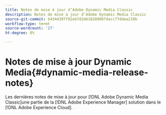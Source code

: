 ```yaml
---
title: Notes de mise à jour d’Adobe Dynamic Media Classic
description: Notes de mise à jour d’Adobe Dynamic Media Classic
source-git-commit: b4344397f82eb7d2d61020909f4acc7fddea210b
workflow-type: tm+mt
source-wordcount: '27'
ht-degree: 0%

---
```



# Notes de mise à jour Dynamic Media{#dynamic-media-release-notes}

Les dernières notes de mise à jour pour [!DNL Adobe Dynamic Media Classic]une partie de la [!DNL Adobe Experience Manager] solution dans le [!DNL Adobe Experience Cloud].